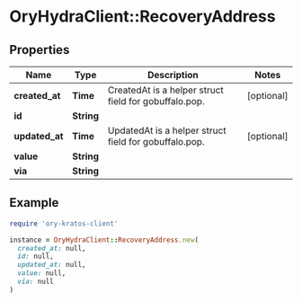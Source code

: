 # OryHydraClient::RecoveryAddress

## Properties

| Name | Type | Description | Notes |
| ---- | ---- | ----------- | ----- |
| **created_at** | **Time** | CreatedAt is a helper struct field for gobuffalo.pop. | [optional] |
| **id** | **String** |  |  |
| **updated_at** | **Time** | UpdatedAt is a helper struct field for gobuffalo.pop. | [optional] |
| **value** | **String** |  |  |
| **via** | **String** |  |  |

## Example

```ruby
require 'ory-kratos-client'

instance = OryHydraClient::RecoveryAddress.new(
  created_at: null,
  id: null,
  updated_at: null,
  value: null,
  via: null
)
```

